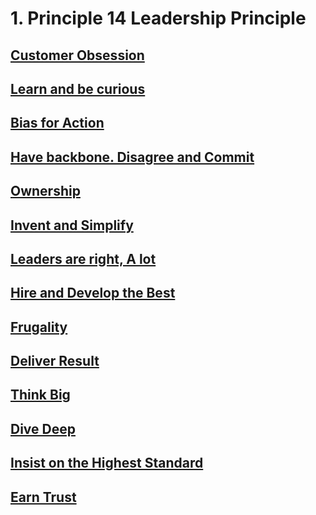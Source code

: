 
# 1. Principle 14 Leadership Principle

## [Customer Obsession](./co.md)
## [Learn and be curious](./lc.md)
## [Bias for Action](./ba.md)
## [Have backbone. Disagree and Commit](./ha.md)
## [Ownership](./own.md)
## [Invent and Simplify](./is.md)
## [Leaders are right, A lot](./leader.md)
## [Hire and Develop the Best](./hdb.md)
## [Frugality](./fru.md)
## [Deliver Result](./dr.md)
## [Think Big](./tb.md)
## [Dive Deep](./dd.md)
## [Insist on the Highest Standard](./hs.md)
## [Earn Trust](./et.md)
